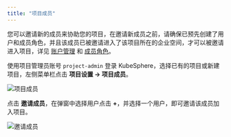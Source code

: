 ```yaml
---
title: "项目成员"
---
```


您可以邀请新的成员来协助您的项目，在邀请新成员之前，请确保已预先创建了用户和成员角色，并且该成员已被邀请进入了该项目所在的企业空间，才可以被邀请进入项目，详见 [账户管理](../../platform-management/account-management) 和 [成员角色](../project-roles)。

使用项目管理员账号 `project-admin` 登录 KubeSphere，选择已有的项目或新建项目，左侧菜单栏点击 **项目设置 → 项目成员**。

![项目成员](/ae-project-members.png)

点击 **邀请成员**，在弹窗中选择用户点击 **+**，并选择一个用户，即可邀请该成员加入项目。

![邀请成员](/ae-invite-members.png)


